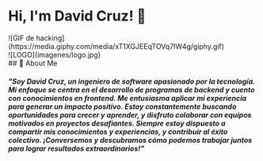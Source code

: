 # Hi, I'm David Cruz! 👋
<div ID="header" >
    ![GIF de hacking]    (https://media.giphy.com/media/xT1XGJEEqTOVq7IW4g/giphy.gif)
</div>

<div>
    ![LOGO](imagenes/logo.jpg)
</div>
## 🚀 About Me

<h5><p>"Soy David Cruz, un ingeniero de software apasionado por la tecnología. Mi enfoque se centra en el desarrollo de programas de backend y cuento con conocimientos en frontend. Me entusiasma aplicar mi experiencia para generar un impacto positivo. Estoy constantemente buscando oportunidades para crecer y aprender, y disfruto colaborar con equipos motivados en proyectos desafiantes. Siempre estoy dispuesto a compartir mis conocimientos y experiencias, y contribuir al éxito colectivo. ¡Conversemos y descubramos cómo podemos trabajar juntos para lograr resultados extraordinarios!"
</p></h5>